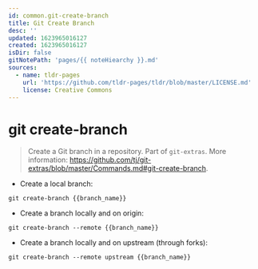 ```yaml
---
id: common.git-create-branch
title: Git Create Branch
desc: ''
updated: 1623965016127
created: 1623965016127
isDir: false
gitNotePath: 'pages/{{ noteHiearchy }}.md'
sources:
  - name: tldr-pages
    url: 'https://github.com/tldr-pages/tldr/blob/master/LICENSE.md'
    license: Creative Commons
---
```

# git create-branch

> Create a Git branch in a repository.
> Part of `git-extras`.
> More information: <https://github.com/tj/git-extras/blob/master/Commands.md#git-create-branch>.

- Create a local branch:

`git create-branch {{branch_name}}`

- Create a branch locally and on origin:

`git create-branch --remote {{branch_name}}`

- Create a branch locally and on upstream (through forks):

`git create-branch --remote upstream {{branch_name}}`

